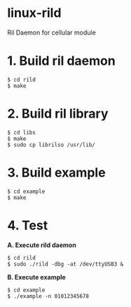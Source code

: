 # linux-rild
Ril Daemon for cellular module

# 1. Build ril daemon 
```
$ cd rild
$ make
```
# 2. Build ril library
```
$ cd libs
$ make
$ sudo cp librilso /usr/lib/
```
# 3. Build example
```
$ cd example
$ make
```
# 4. Test
**A. Execute rild daemon**  
```
$ cd rild
$ sudo ./rild -dbg -at /dev/ttyUSB3 &
```
**B. Execute example**  
```
$ cd example
$ ./example -n 01012345678
```
